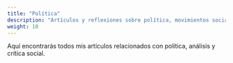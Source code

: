 ```yaml
---
title: "Política"
description: "Artículos y reflexiones sobre política, movimientos sociales y actualidad crítica."
weight: 10
---
```


Aquí encontrarás todos mis artículos relacionados con política, análisis y crítica social.  
